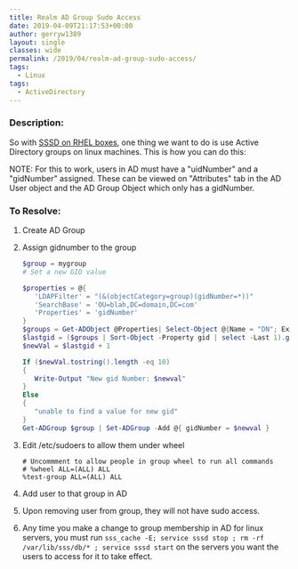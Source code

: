 ```yaml
---
title: Realm AD Group Sudo Access
date: 2019-04-09T21:17:53+00:00
author: gerryw1389
layout: single
classes: wide
permalink: /2019/04/realm-ad-group-sudo-access/
tags:
  - Linux
tags:
  - ActiveDirectory
---
```

<!--more-->

### Description:

So with [SSSD on RHEL boxes](https://access.redhat.com/documentation/en-us/red_hat_enterprise_linux/7/html/windows_integration_guide/index), one thing we want to do is use Active Directory groups on linux machines. This is how you can do this:

NOTE: For this to work, users in AD must have a "uidNumber" and a "gidNumber" assigned. These can be viewed on "Attributes" tab in the AD User object and the AD Group Object which only has a gidNumber.

### To Resolve:

1. Create AD Group

2. Assign gidnumber to the group

   ```powershell
   $group = mygroup
   # Set a new GID value 
   
   $properties = @{ 
      'LDAPFilter' = "(&(objectCategory=group)(gidNumber=*))" 
      'SearchBase' = 'OU=blah,DC=domain,DC=com' 
      'Properties' = 'gidNumber' 
   } 
   $groups = Get-ADObject @Properties| Select-Object @{Name = "DN"; Expression = {$_.DistinguishedName}}, @{Name = "gid"; Expression = {$_.gidNumber}} 
   $lastgid = ($groups | Sort-Object -Property gid | select -Last 1).gid 
   $newVal = $lastgid + 1 
   
   If ($newVal.tostring().length -eq 10) 
   {  
      Write-Output "New gid Number: $newval" 
   } 
   Else  
   { 
      "unable to find a value for new gid" 
   } 
   Get-ADGroup $group | Set-ADGroup -Add @{ gidNumber = $newval }
   ```

3. Edit /etc/sudoers to allow them under wheel

   ```escape
   # Uncommment to allow people in group wheel to run all commands  
   # %wheel ALL=(ALL) ALL  
   %test-group ALL=(ALL) ALL
   ```

4. Add user to that group in AD

5. Upon removing user from group, they will not have sudo access.

6. Any time you make a change to group membership in AD for linux servers, you must run `sss_cache -E; service sssd stop ; rm -rf /var/lib/sss/db/* ; service sssd start` on the servers you want the users to access for it to take effect.
